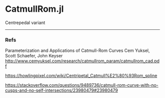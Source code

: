 # CatmullRom.jl
Centrepedal variant



-----

### Refs

Parameterization and Applications of Catmull-Rom Curves
Cem Yuksel, Scott Schaefer, John Keyser
http://www.cemyuksel.com/research/catmullrom_param/catmullrom_cad.pdf

https://howlingpixel.com/wiki/Centripetal_Catmull%E2%80%93Rom_spline

https://stackoverflow.com/questions/9489736/catmull-rom-curve-with-no-cusps-and-no-self-intersections/23980479#23980479
